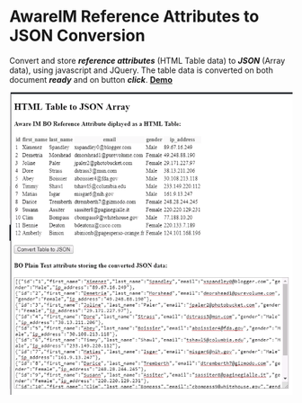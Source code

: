 # AwareIM Reference Attributes to JSON Conversion
Convert and store _**reference attributes**_ (HTML Table data) to _**JSON**_ (Array data), using javascript and JQuery. 
The table data is converted on both document _**ready**_ and on button _**click**_. 
[**Demo**](https://jsfiddle.net/RennurApps/ua5dzckp/)

![HTML to JSON](https://github.com/RennurApps/AwareIM-Reference-Attributes-to-JSON/blob/master/htmltojson.png)
